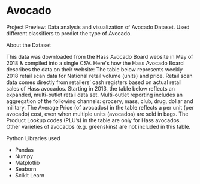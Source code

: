 # Avocado
Project Preview: Data analysis and visualization of Avocado Dataset. Used different classifiers to predict the type of Avocado.

About the Dataset

This data was downloaded from the Hass Avocado Board website in May of 2018 & compiled into a single CSV. Here's how the Hass Avocado Board describes the data on their website: The table below represents weekly 2018 retail scan data for National retail volume (units) and price. Retail scan data comes directly from retailers’ cash registers based on actual retail sales of Hass avocados. Starting in 2013, the table below reflects an expanded, multi-outlet retail data set. Multi-outlet reporting includes an aggregation of the following channels: grocery, mass, club, drug, dollar and military. The Average Price (of avocados) in the table reflects a per unit (per avocado) cost, even when multiple units (avocados) are sold in bags. The Product Lookup codes (PLU’s) in the table are only for Hass avocados. Other varieties of avocados (e.g. greenskins) are not included in this table.

Python Libraries used
* Pandas
* Numpy
* Matplotlib
* Seaborn
* Scikit Learn
